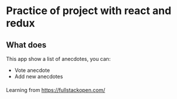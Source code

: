 # Practice of project with react and redux


## What does

This app show a list of anecdotes, you can:
- Vote anecdote
- Add new anecdotes

#### 

Learning from https://fullstackopen.com/